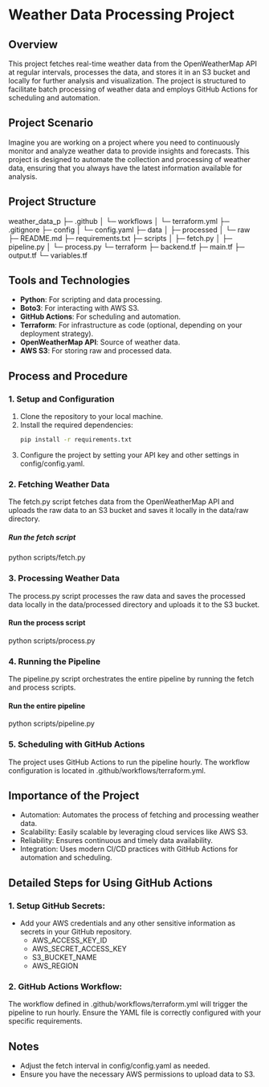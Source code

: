 # Weather Data Processing Project

## Overview
This project fetches real-time weather data from the OpenWeatherMap API at regular intervals, processes the data, and stores it in an S3 bucket and locally for further analysis and visualization. The project is structured to facilitate batch processing of weather data and employs GitHub Actions for scheduling and automation.

## Project Scenario
Imagine you are working on a project where you need to continuously monitor and analyze weather data to provide insights and forecasts. This project is designed to automate the collection and processing of weather data, ensuring that you always have the latest information available for analysis.

## Project Structure
weather_data_p
├─ .github
│ └─ workflows
│ └─ terraform.yml
├─ .gitignore
├─ config
│ └─ config.yaml
├─ data
│ ├─ processed
│ └─ raw
├─ README.md
├─ requirements.txt
├─ scripts
│ ├─ fetch.py
│ ├─ pipeline.py
│ └─ process.py
└─ terraform
├─ backend.tf
├─ main.tf
├─ output.tf
└─ variables.tf


## Tools and Technologies
- **Python**: For scripting and data processing.
- **Boto3**: For interacting with AWS S3.
- **GitHub Actions**: For scheduling and automation.
- **Terraform**: For infrastructure as code (optional, depending on your deployment strategy).
- **OpenWeatherMap API**: Source of weather data.
- **AWS S3**: For storing raw and processed data.

## Process and Procedure

### 1. Setup and Configuration
1. Clone the repository to your local machine.
2. Install the required dependencies:
   ```bash
   pip install -r requirements.txt
3. Configure the project by setting your API key and other settings in config/config.yaml.

### 2. Fetching Weather Data
The fetch.py script fetches data from the OpenWeatherMap API and uploads the raw data to an S3 bucket and saves it locally in the data/raw directory.
##### Run the fetch script
python scripts/fetch.py

### 3. Processing Weather Data
The process.py script processes the raw data and saves the processed data locally in the data/processed directory and uploads it to the S3 bucket.
#### Run the process script
python scripts/process.py

### 4. Running the Pipeline
The pipeline.py script orchestrates the entire pipeline by running the fetch and process scripts.
#### Run the entire pipeline
python scripts/pipeline.py

### 5. Scheduling with GitHub Actions
The project uses GitHub Actions to run the pipeline hourly. The workflow configuration is located in .github/workflows/terraform.yml.

## Importance of the Project
- Automation: Automates the process of fetching and processing weather data.
- Scalability: Easily scalable by leveraging cloud services like AWS S3.
- Reliability: Ensures continuous and timely data availability.
- Integration: Uses modern CI/CD practices with GitHub Actions for automation and scheduling.

## Detailed Steps for Using GitHub Actions
### 1. Setup GitHub Secrets:
- Add your AWS credentials and any other sensitive information as secrets in your GitHub repository.
    - AWS_ACCESS_KEY_ID
    - AWS_SECRET_ACCESS_KEY
    - S3_BUCKET_NAME
    - AWS_REGION

### 2. GitHub Actions Workflow:
The workflow defined in .github/workflows/terraform.yml will trigger the pipeline to run hourly. Ensure the YAML file is correctly configured with your specific requirements.

## Notes
- Adjust the fetch interval in config/config.yaml as needed.
- Ensure you have the necessary AWS permissions to upload data to S3.

